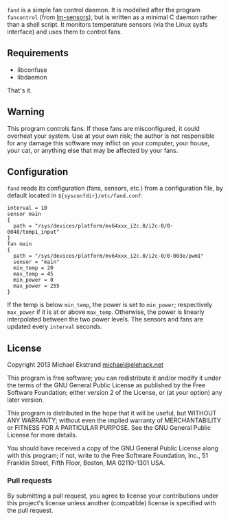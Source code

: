 `fand` is a simple fan control daemon.  It is modelled after the
program `fancontrol` (from [lm-sensors](http://www.lm-sensors.org/)),
but is written as a minimal C daemon rather than a shell script.  It
monitors temperature sensors (via the Linux sysfs interface) and uses
them to control fans.

## Requirements

- libconfuse
- libdaemon
  
That's it.

## Warning

This program controls fans.  If those fans are misconfigured, it could
overheat your system.  Use at your own risk; the author is not
responsible for any damage this software may inflict on your computer,
your house, your cat, or anything else that may be affected by your
fans.

## Configuration

`fand` reads its configuration (fans, sensors, etc.) from a
configuration file, by default located in
`${sysconfdir}/etc/fand.conf`:

```
interval = 10
sensor main
{
  path = "/sys/devices/platform/mv64xxx_i2c.0/i2c-0/0-0048/temp1_input"
}
fan main
{
  path = "/sys/devices/platform/mv64xxx_i2c.0/i2c-0/0-003e/pwm1"
  sensor = "main"
  min_temp = 20
  max_temp = 45
  min_power = 0
  max_power = 255
}
```

If the temp is below `min_temp`, the power is set to `min_power`;
respectively `max_power` if it is at or above `max_temp`.  Otherwise,
the power is linearly interpolated between the two power levels.  The
sensors and fans are updated every `interval` seconds.

## License

Copyright 2013 Michael Ekstrand <michael@elehack.net>

This program is free software; you can redistribute it and/or modify
it under the terms of the GNU General Public License as published by
the Free Software Foundation; either version 2 of the License, or
(at your option) any later version.

This program is distributed in the hope that it will be useful,
but WITHOUT ANY WARRANTY; without even the implied warranty of
MERCHANTABILITY or FITNESS FOR A PARTICULAR PURPOSE.  See the
GNU General Public License for more details.

You should have received a copy of the GNU General Public License
along with this program; if not, write to the Free Software
Foundation, Inc., 51 Franklin Street, Fifth Floor, Boston,
MA 02110-1301 USA.

### Pull requests

By submitting a pull request, you agree to license your contributions
under this project's license unless another (compatible) license is
specified with the pull request.
